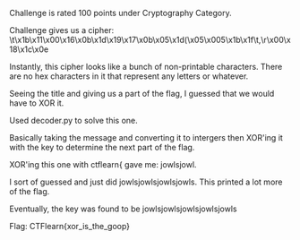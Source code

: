 Challenge is rated 100 points under Cryptography Category.

Challenge gives us a cipher:
\t\x1b\x11\x00\x16\x0b\x1d\x19\x17\x0b\x05\x1d(\x05\x005\x1b\x1f\t,\r\x00\x18\x1c\x0e

Instantly, this cipher looks like a bunch of non-printable characters. There are no hex characters in it that represent any letters or whatever.

Seeing the title and giving us a part of the flag, I guessed that we would have to XOR it.

Used decoder.py to solve this one.

Basically taking the message and converting it to intergers then XOR'ing it with the key to determine the next part of the flag.

XOR'ing this one with ctflearn{ gave me: jowlsjowl.

I sort of guessed and just did jowlsjowlsjowlsjowls.
This printed a lot more of the flag.

Eventually, the key was found to be jowlsjowlsjowlsjowlsjowls

Flag: CTFlearn{xor_is_the_goop}
